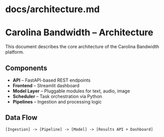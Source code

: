 # docs/architecture.md
# Carolina Bandwidth – Architecture

This document describes the core architecture of the Carolina Bandwidth platform.

## Components
- **API** – FastAPI-based REST endpoints
- **Frontend** – Streamlit dashboard
- **Model Layer** – Pluggable modules for text, audio, image
- **Scheduler** – Task orchestration via Python
- **Pipelines** – Ingestion and processing logic

## Data Flow
```
[Ingestion] -> [Pipeline] -> [Model] -> [Results API + Dashboard]
```
